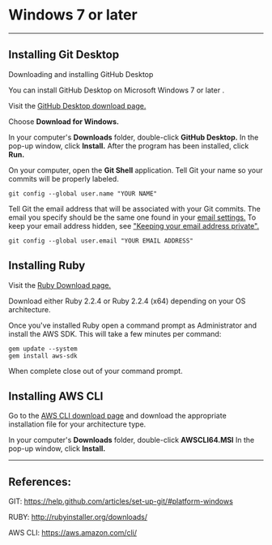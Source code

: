 # Windows 7 or later
---
## Installing Git Desktop
Downloading and installing GitHub Desktop

You can install GitHub Desktop on Microsoft Windows 7 or later .

Visit the [GitHub Desktop download page.](https://desktop.github.com/)

Choose **Download for Windows.**

In your computer's **Downloads** folder, double-click **GitHub Desktop.**
In the pop-up window, click **Install.**
After the program has been installed, click **Run.**

On your computer, open the **Git Shell** application.
Tell Git your name so your commits will be properly labeled.
```
git config --global user.name "YOUR NAME"
```
Tell Git the email address that will be associated with your Git commits. The email you specify should be the same one found in your [email settings.](https://help.github.com/articles/adding-an-email-address-to-your-github-account/) To keep your email address hidden, see ["Keeping your email address private".](https://help.github.com/articles/keeping-your-email-address-private_)

```
git config --global user.email "YOUR EMAIL ADDRESS"

```


## Installing Ruby

Visit the [Ruby Download page.](http://rubyinstaller.org/downloads/)

Download either Ruby 2.2.4 or Ruby 2.2.4 (x64) depending on your OS architecture.  

Once you've installed Ruby open a command prompt as Administrator and install the AWS SDK. This will take a few minutes per command:
```
gem update --system
gem install aws-sdk
```
When complete close out of your command prompt.

## Installing AWS CLI

Go to the [AWS CLI download page](https://aws.amazon.com/cli/) and download the appropriate installation file for your architecture type.

In your computer's **Downloads** folder, double-click **AWSCLI64.MSI**
In the pop-up window, click **Install.**

---

## References:
GIT: https://help.github.com/articles/set-up-git/#platform-windows

RUBY: http://rubyinstaller.org/downloads/

AWS CLI: https://aws.amazon.com/cli/
